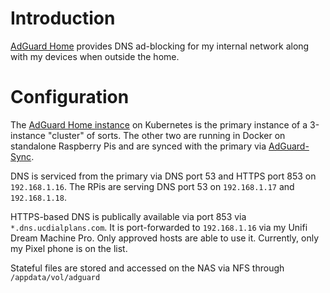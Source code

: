 # Introduction
[AdGuard Home](https://github.com/AdguardTeam/AdGuardHome) provides DNS ad-blocking for my internal network along with my devices when outside the home.

# Configuration
The [AdGuard Home instance](/manifests/adguard) on Kubernetes is the primary instance of a 3-instance "cluster" of sorts. The other two are running in Docker on standalone Raspberry Pis and are synced with the primary via [AdGuard-Sync](https://github.com/bakito/adguardhome-sync).

DNS is serviced from the primary via DNS port 53 and HTTPS port 853 on `192.168.1.16`. The RPis are serving DNS port 53 on `192.168.1.17` and `192.168.1.18`. 

HTTPS-based DNS is publically available via port 853 via `*.dns.ucdialplans.com`.  It is port-forwarded to `192.168.1.16` via my Unifi Dream Machine Pro. Only approved hosts are able to use it. Currently, only my Pixel phone is on the list.

Stateful files are stored and accessed on the NAS via NFS through `/appdata/vol/adguard`